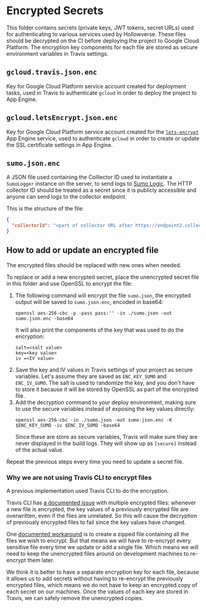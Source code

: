 # Encrypted Secrets

This folder contains secrets (private keys, JWT tokens, secret URLs) used for authenticating to various services used by Hollowverse. These files should be decrypted on the CI before deploying the project to Google Cloud Platform. The encryption key components for each file are stored as secure environment variables in Travis settings.

## `gcloud.travis.json.enc`
Key for Google Cloud Platform service account created for deployment tasks, used in Travis to authenticate `gcloud` in order to deploy the project to App Engine.

## `gcloud.letsEncrypt.json.enc`

Key for Google Cloud Platform service account created for the [`lets-encrypt`](../letsEncrypt) App Engine service, used to authenticate `gcloud` in order to create or update the SSL certificate settings in App Engine.

## `sumo.json.enc`
A JSON file used containing the Colllector ID used to instantiate a `SumoLogger` instance on the server, to send logs to [Sumo Logic](https://www.sumologic.com/). The HTTP collector ID should be treated as a secret since it is publicly accessible and anyone can send logs to the collector endpoint.

This is the structure of the file:

```json
{
  "collectorId": "<part of collector URL after https://endpoint2.collection.us2.sumologic.com/receiver/v1/http/>"
}
```

## How to add or update an encrypted file
The encrypted files should be replaced with new ones when needed.

To replace or add a new encrypted secret, place the unencrypted secret file in this folder and use OpenSSL to encrypt the file:

1. The following command will encrypt the file `sumo.json`, the encrypted output will be saved to `sumo.json.enc`, encoded in base64:
    ```
    openssl aes-256-cbc -p -pass pass:'' -in ./sumo.json -out sumo.json.enc -base64
    ```
    It will also print the components of the key that was used to do the encryption:
    ```
    salt=<salt value>
    key=<key value>
    iv =<IV value>
    ```
2. Save the key and IV values in Travis settings of your project as secure variables. Let's assume they are saved as `ENC_KEY_SUMO` and `ENC_IV_SUMO`. The salt is used to randomize the key, and you don't have to store it because it will be stored by OpenSSL as part of the encrypted file.
3. Add the decryption command to your deploy environment, making sure to use the secure variables instead of exposing the key values directly:
    ```
    openssl aes-256-cbc -in ./sumo.json -out sumo.json.enc -K $ENC_KEY_SUMO -iv $ENC_IV_SUMO -base64
    ```
    Since these are store as secure variables, Travis will make sure they are never displayed in the build logs. They will show up as `[secure]` instead of the actual value.

Repeat the previous steps every time you need to update a secret file.

### Why we are not using Travis CLI to encrypt files
A previous implementation used Travis CLI to do the encryption.

Travis CLI has [a documented issue](https://github.com/travis-ci/travis.rb/issues/239) with multiple encrypted files: whenever a new file is encrypted, the key values of a previously encrypted file are overwritten, even if the files are unrelated. So this will cause the decryption of previously encrypted files to fail since the key values have changed.

One [documented workaround](http://docs.travis-ci.com/user/encrypting-files/#Encrypting-multiple-files) is to create a zipped file containing all the files we wish to encrypt. But that means we will have to re-encrypt every sensitive file every time we update or add a single file. Which means we will need to keep the unencrypted files around on development machines to re-encrypt them later.

We think it is better to have a separate encryption key for each file, because it allows us to add secrets without having to re-encrypt the previously encrypted files, which means we do not have to keep an encrypted copy of each secret on our machines. Once the values of each key are stored in Travis, we can safely remove the unencrypted copies.
